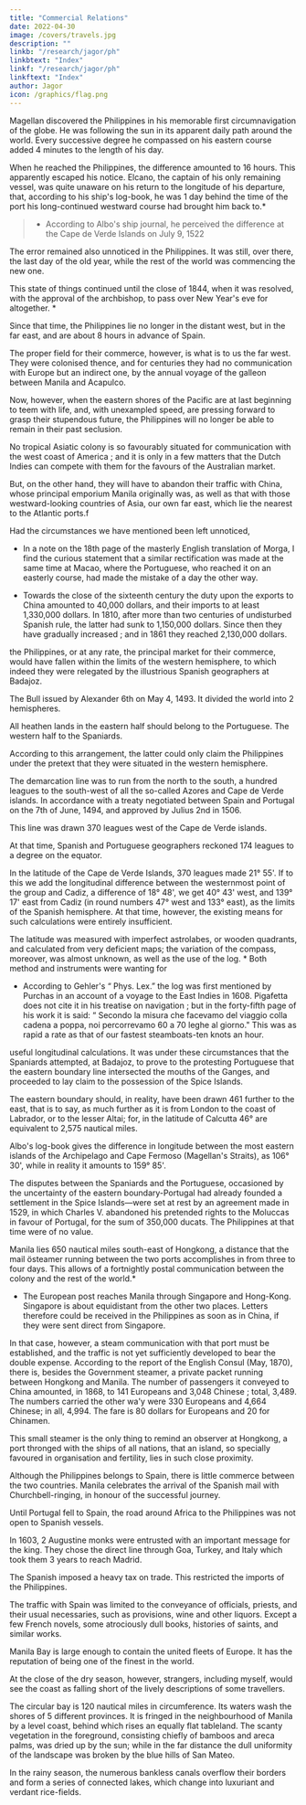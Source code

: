 ```yaml
---
title: "Commercial Relations"
date: 2022-04-30
image: /covers/travels.jpg
description: ""
linkb: "/research/jagor/ph"
linkbtext: "Index"
linkf: "/research/jagor/ph"
linkftext: "Index"
author: Jagor
icon: /graphics/flag.png
---
```


<!-- DIFFERENCE OF TIME. - COMMERCIAL RELATIONS OF THE PHILIPPINES.- PARTITION OF

THE WORLD.-FIRST ASPECT OF MANILLA.-EARTHQUAKES. -->

<!-- WHEN the clock strikes 12 in Madrid, it is 8:18pm and 41 seconds in Manila which lies 124° 40' 15" to the east of Madrid, 17 hours, 54 minutes, 35 seconds from Paris. 

Some time ago, however, while the new year was being celebrated in Madrid, it was only New Year's eve at Manila. -->

Magellan discovered the Philippines in his memorable first circumnavigation of the globe. He was following the sun in its apparent daily path around the world. Every successive degree he compassed on his eastern course added 4 minutes to the length of his day. 

When he reached the Philippines, the difference amounted to 16 hours. This apparently escaped his notice. Elcano, the captain of his only remaining vessel, was quite unaware on his return to the longitude of his departure, that, according to his ship's log-book, he was 1 day behind the time of the port his long-continued westward course had brought him back to.*


> * According to Albo's ship journal, he perceived the difference at the Cape de Verde Islands on July 9, 1522<!-- ; “Y este dia fue miercoles, y este dia tienen ellos por jueves." -->


The error remained also unnoticed in the Philippines. It was still, over there, the last day of the old year, while the rest of the world was commencing the new one. 

This state of things continued until the close of 1844, when it was resolved, with the approval of the archbishop, to pass over New Year's eve for altogether. *

Since that time, the Philippines lie no longer in the distant west, but in the far east, and are about 8 hours in advance of Spain.

The proper field for their commerce, however, is what is to us the far west. They were colonised thence, and for centuries they had no communication with Europe but an indirect one, by the annual voyage of the galleon between Manila and Acapulco. 

Now, however, when the eastern shores of the Pacific are at last beginning to teem with life, and, with unexampled speed, are pressing forward to grasp their stupendous future, the Philippines will no longer be able to remain in their past seclusion. 

No tropical Asiatic colony is so favourably situated for communication with the west coast of America ; and it is only in a few matters that the Dutch Indies can compete with them for the favours of the Australian market. 

But, on the other hand, they will have to abandon their traffic with China, whose principal emporium Manila originally was, as well as that with those westward-looking countries of Asia, our own far east, which lie the nearest to the Atlantic ports.f

Had the circumstances we have mentioned been left unnoticed, 

* In a note on the 18th page of the masterly English translation of Morga, I find the curious statement that a similar rectification was made at the same time at Macao, where the Portuguese, who reached it on an easterly course, had made the mistake of a day the other way.

+ Towards the close of the sixteenth century the duty upon the exports to China amounted to 40,000 dollars, and their imports to at least 1,330,000 dollars. In 1810, after more than two centuries of undisturbed Spanish rule, the latter had sunk to 1,150,000 dollars. Since then they have gradually increased ; and in 1861 they reached 2,130,000 dollars.

the Philippines, or at any rate, the principal market for their commerce, would have fallen within the limits of the western hemisphere, to which indeed they were relegated by the illustrious Spanish geographers at Badajoz.

The Bull issued by Alexander 6th on May 4, 1493. It divided the world into 2 hemispheres. 

All heathen lands in the eastern half should belong to the Portuguese. The western half to the Spaniards. 

According to this arrangement, the latter could only claim the Philippines under the pretext that they were situated in the western hemisphere. 

The demarcation line was to run from the north to the south, a hundred leagues to the south-west of all the so-called Azores and Cape de Verde islands. In accordance with a treaty negotiated between Spain and Portugal on the 7th of June, 1494, and approved by Julius 2nd in 1506. 

This line was drawn 370 leagues west of the Cape de Verde islands.

At that time, Spanish and Portuguese geographers reckoned 174 leagues to a degree on the equator.

In the latitude of the Cape de Verde Islands, 370 leagues made 21° 55'. If to this we add the longitudinal difference between the westernmost point of the group and Cadiz, a difference of 18° 48', we get 40° 43' west, and 139° 17' east from Cadiz (in round numbers 47° west and 133° east), as the limits of the Spanish hemisphere. At that time, however, the existing means for such calculations were entirely insufficient.

The latitude was measured with imperfect astrolabes, or wooden quadrants, and calculated from very deficient maps; the variation of the compass, moreover, was almost unknown, as well as the use of the log. * Both method and instruments were wanting for

* According to Gehler's “ Phys. Lex.” the log was first mentioned by Purchas in an account of a voyage to the East Indies in 1608. Pigafetta does not cite it in his treatise on navigation ; but in the forty-fifth page of his work it is said: “ Secondo la misura che facevamo del viaggio colla cadena a poppa, noi percorrevamo 60 a 70 leghe al giorno." This was as rapid a rate as that of our fastest steamboats-ten knots an hour.

useful longitudinal calculations. It was under these circumstances that the Spaniards attempted, at Badajoz, to prove to the protesting Portuguese that the eastern boundary line intersected the mouths of the Ganges, and proceeded to lay claim to the possession of the Spice Islands.

The eastern boundary should, in reality, have been drawn 461 further to the east, that is to say, as much further as it is from London to the coast of Labrador, or to the lesser Altai; for, in the latitude of Calcutta 46° are equivalent to 2,575 nautical miles. 

Albo's log-book gives the difference in longitude between the most eastern islands of the Archipelago and Cape Fermoso (Magellan's Straits), as 106° 30', while in reality it amounts to 159° 85'.

The disputes between the Spaniards and the Portuguese, occasioned by the uncertainty of the eastern boundary-Portugal had already founded a settlement in the Spice Islands—were set at rest by an agreement made in 1529, in which Charles V. abandoned his pretended rights to the Moluccas in favour of Portugal, for the sum of 350,000 ducats. The Philippines at that time were of no value.

Manila lies 650 nautical miles south-east of Hongkong, a distance that the mail östeamer running between the two ports accomplishes in from three to four days. This allows of a fortnightly postal communication between the colony and the rest of the world.*

* The European post reaches Manila through Singapore and Hong-Kong. Singapore is about equidistant from the other two places. Letters therefore could be received in the Philippines as soon as in China, if they were sent direct from Singapore. 

In that case, however, a steam communication with that port must be established, and the traffic is not yet sufficiently developed to bear the double expense. According to the report of the English Consul (May, 1870), there is, besides the Government steamer, a private packet running between Hongkong and Manila. The number of passengers it conveyed to China amounted, in 1868, to 141 Europeans and 3,048 Chinese ; total, 3,489. The numbers carried the other wa'y were 330 Europeans and 4,664 Chinese; in all, 4,994. The fare is 80 dollars for Europeans and 20 for Chinamen.


This small steamer is the only thing to remind an observer at Hongkong, a port thronged with the ships of all nations, that an island, so specially favoured in organisation and fertility, lies in such close proximity.

Although the Philippines belongs to Spain, there is little commerce between the two countries. <!-- Once the tie which bound them was so close that --> Manila<!--  was wont to --> celebrates the arrival of the Spanish mail <!-- with Te Deums and --> with Churchbell-ringing, in honour of the successful <!--  achievement of so stupendous a --> journey. 

Until Portugal fell to Spain, the road around Africa to the Philippines was not open to Spanish vessels. 

<!-- Its advantages, as compared with those of the overland route, are shown by the fact that  -->

In 1603, 2 Augustine monks were entrusted with an important message for the king. They chose the direct line through Goa, Turkey, and Italy which took them 3 years to reach Madrid.

The Spanish imposed a heavy tax on trade. This restricted the imports of the Philippines. 

<!-- had the effect, in spite of the protective duty in favour of national products, of -->  

<!-- the colony to the merchandise of alien countries, and the consignment of its exports to foreign ports.  -->

The traffic with Spain was limited to the conveyance of officials, priests, and their usual necessaries, such as provisions, wine and other liquors. Except a few French novels, some atrociously dull books, histories of saints, and similar works.

Manila Bay is large enough to contain the united fleets of Europe. It has the reputation of being one of the finest in the world. 

At the close of the dry season, however, strangers, including myself, would see the coast as falling short of the lively descriptions of some travellers. 

The circular bay is 120 nautical miles in circumference. Its waters wash the shores of 5 different provinces. It is fringed in the neighbourhood of Manila by a level coast, behind which rises an equally flat tableland. The scanty vegetation in the foreground, consisting chiefly of bamboos and areca palms, was dried up by the sun; while in the far distance the dull uniformity of the landscape was broken by the blue hills of San Mateo.

In the rainy season, the numerous bankless canals overflow their borders and form a series of connected lakes, which change into luxuriant and verdant rice-fields.


